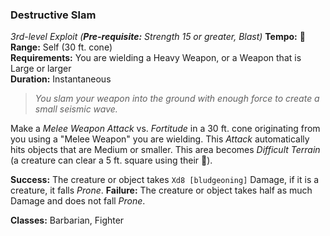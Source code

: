 ### Destructive Slam
*3rd-level Exploit (**Pre-requisite:** Strength 15 or greater, Blast)*
**Tempo:** 🔺  
**Range:** Self (30 ft. cone)  
**Requirements:** You are wielding a Heavy Weapon, or a Weapon that is Large or larger  
**Duration:** Instantaneous  

> *You slam your weapon into the ground with enough force to create a small seismic wave.*

Make a *Melee Weapon Attack* vs. *Fortitude* in a 30 ft. cone originating from you using a "Melee Weapon" you are wielding. This *Attack* automatically hits objects that are Medium or smaller. This area becomes *Difficult Terrain* (a creature can clear a 5 ft. square using their 🔷).

**Success:** The creature or object takes `Xd8 [bludgeoning]` Damage, if it is a creature, it falls *Prone*.
**Failure:** The creature or object takes half as much Damage and does not fall *Prone*.

**Classes:** Barbarian, Fighter
